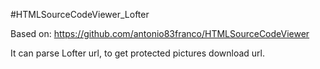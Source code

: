 #HTMLSourceCodeViewer_Lofter

Based on:
https://github.com/antonio83franco/HTMLSourceCodeViewer

It can parse Lofter url, to get protected pictures download url.
